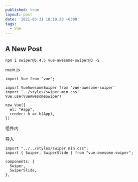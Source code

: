 ```yaml
---
published: true
layout: post
date: '2021-03-31 18:10:20 +0300'
tags:
  - Vue
---
```

## A New Post

```
npm i swiper@5.4.5 vue-awesome-swiper@3 -S
```

main.js
```
import Vue from "vue";

import VueAwesomeSwiper from 'vue-awesome-swiper'
import '../styles/swiper.min.css'
Vue.use(VueAwesomeSwiper)

new Vue({
  el: "#app",
  render: h => h(App),
})
```

组件内

导入
```
import "../../styles/swiper.min.css";
import { Swiper, SwiperSlide } from "vue-awesome-swiper";

```

```
components: {
  Swiper,
  SwiperSlide,
},
```
